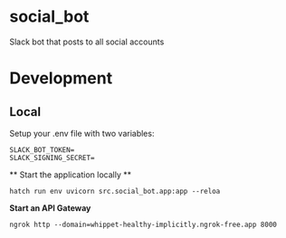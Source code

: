 # social_bot
Slack bot that posts to all social accounts

# Development
## Local
Setup your .env file with two variables:
```
SLACK_BOT_TOKEN=
SLACK_SIGNING_SECRET=
```

** Start the application locally **
```
hatch run env uvicorn src.social_bot.app:app --reloa
```

**Start an API Gateway**
```
ngrok http --domain=whippet-healthy-implicitly.ngrok-free.app 8000
```